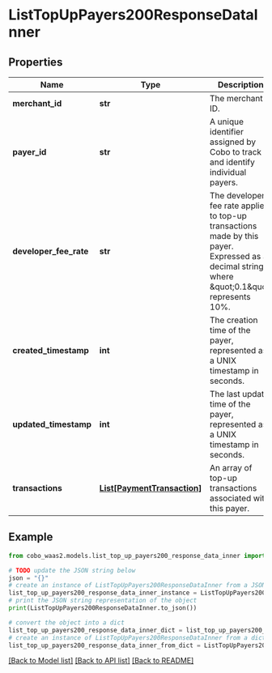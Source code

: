 # ListTopUpPayers200ResponseDataInner


## Properties

Name | Type | Description | Notes
------------ | ------------- | ------------- | -------------
**merchant_id** | **str** | The merchant ID. | 
**payer_id** | **str** | A unique identifier assigned by Cobo to track and identify individual payers. | 
**developer_fee_rate** | **str** | The developer fee rate applied to top-up transactions made by this payer. Expressed as a decimal string where \&quot;0.1\&quot; represents 10%. | 
**created_timestamp** | **int** | The creation time of the payer, represented as a UNIX timestamp in seconds. | [optional] 
**updated_timestamp** | **int** | The last update time of the payer, represented as a UNIX timestamp in seconds. | [optional] 
**transactions** | [**List[PaymentTransaction]**](PaymentTransaction.md) | An array of top-up transactions associated with this payer. | [optional] 

## Example

```python
from cobo_waas2.models.list_top_up_payers200_response_data_inner import ListTopUpPayers200ResponseDataInner

# TODO update the JSON string below
json = "{}"
# create an instance of ListTopUpPayers200ResponseDataInner from a JSON string
list_top_up_payers200_response_data_inner_instance = ListTopUpPayers200ResponseDataInner.from_json(json)
# print the JSON string representation of the object
print(ListTopUpPayers200ResponseDataInner.to_json())

# convert the object into a dict
list_top_up_payers200_response_data_inner_dict = list_top_up_payers200_response_data_inner_instance.to_dict()
# create an instance of ListTopUpPayers200ResponseDataInner from a dict
list_top_up_payers200_response_data_inner_from_dict = ListTopUpPayers200ResponseDataInner.from_dict(list_top_up_payers200_response_data_inner_dict)
```
[[Back to Model list]](../README.md#documentation-for-models) [[Back to API list]](../README.md#documentation-for-api-endpoints) [[Back to README]](../README.md)


